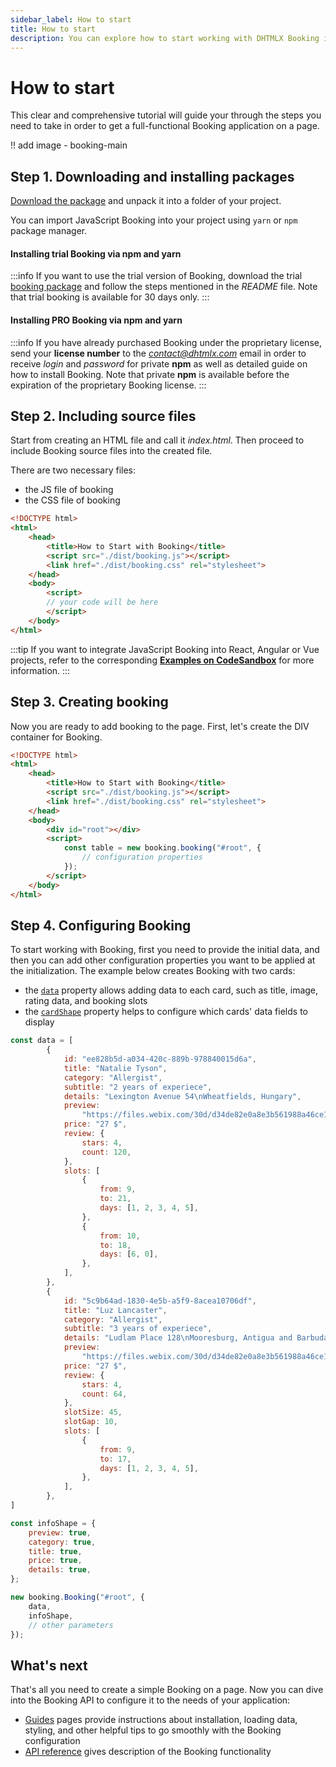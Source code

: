 ```yaml
---
sidebar_label: How to start
title: How to start
description: You can explore how to start working with DHTMLX Booking in the documentation of the DHTMLX JavaScript Booking library. Browse developer guides and API reference, try out code examples and live demos, and download a free 30-day evaluation version of DHTMLX Booking.
---
```


# How to start

This clear and comprehensive tutorial will guide your through the steps you need to take in order to get a full-functional Booking application on a page.

!! add image - booking-main

## Step 1. Downloading and installing packages

[Download the package](https://dhtmlx.com/docs/products/dhtmlxbooking/download.shtml) and unpack it into a folder of your project.

You can import JavaScript Booking into your project using `yarn` or `npm` package manager.

#### Installing trial Booking via npm and yarn

:::info
If you want to use the trial version of Booking, download the trial [booking package](https://dhtmlx.com/docs/products/dhtmlxbooking/download.shtml) and follow the steps mentioned in the *README* file. Note that trial booking is available for 30 days only.
:::

#### Installing PRO Booking via npm and yarn

:::info
If you have already purchased Booking under the proprietary license, send your **license number** to the *contact@dhtmlx.com* email in order to receive *login* and *password* for private **npm** as well as detailed guide on how to install Booking. Note that private **npm** is available before the expiration of the proprietary Booking license.
:::

## Step 2. Including source files

Start from creating an HTML file and call it *index.html*. Then proceed to include Booking source files into the created file.

There are two necessary files:

- the JS file of booking
- the CSS file of booking

~~~html {5-6} title="index.html"
<!DOCTYPE html>
<html>
    <head>
        <title>How to Start with Booking</title>
        <script src="./dist/booking.js"></script>   
        <link href="./dist/booking.css" rel="stylesheet">
    </head>
    <body>
        <script>
        // your code will be here
        </script>
    </body>
</html>
~~~

:::tip
If you want to integrate JavaScript Booking into React, Angular or Vue projects, refer to the corresponding [**Examples on CodeSandbox**](https://codesandbox.io/u/DHTMLX) for more information.
:::

## Step 3. Creating booking

Now you are ready to add booking to the page. First, let's create the DIV container for Booking. 

~~~html {} title="index.html"
<!DOCTYPE html>
<html>
    <head>
        <title>How to Start with Booking</title>
        <script src="./dist/booking.js"></script>   
        <link href="./dist/booking.css" rel="stylesheet">  
    </head>
    <body>
        <div id="root"></div>
        <script>
            const table = new booking.booking("#root", {
                // configuration properties
            });
        </script>
    </body>
</html>
~~~

## Step 4. Configuring Booking

To start working with Booking, first you need to provide the initial data, and then you can add other configuration properties you want to be applied at the initialization. The example below creates Booking with two cards:
- the [`data`](/api/config/booking-data) property allows adding data to each card, such as title, image, rating data, and booking slots
- the [`cardShape`](/api/config/booking-infoshape) property helps to configure which cards' data fields to display 

~~~jsx
const data = [
		{
			id: "ee828b5d-a034-420c-889b-978840015d6a",
			title: "Natalie Tyson",
			category: "Allergist",
			subtitle: "2 years of experiece",
			details: "Lexington Avenue 54\nWheatfields, Hungary",
			preview:
				"https://files.webix.com/30d/d34de82e0a8e3b561988a46ce1e86743/stock-photo-doc.jpg",
			price: "27 $",
			review: {
				stars: 4,
				count: 120,
			},
			slots: [
				{
					from: 9,
					to: 21,
					days: [1, 2, 3, 4, 5],
				},
				{
					from: 10,
					to: 18,
					days: [6, 0],
				},
			],
		},
		{
			id: "5c9b64ad-1830-4e5b-a5f9-8acea10706df",
			title: "Luz Lancaster",
			category: "Allergist",
			subtitle: "3 years of experiece",
			details: "Ludlam Place 128\nMooresburg, Antigua and Barbuda",
			preview:
				"https://files.webix.com/30d/d34de82e0a8e3b561988a46ce1e86743/stock-photo-doc.jpg",
			price: "27 $",
			review: {
				stars: 4,
				count: 64,
			},
			slotSize: 45,
			slotGap: 10,
			slots: [
				{
					from: 9,
					to: 17,
					days: [1, 2, 3, 4, 5],
				},
			],
		},
]

const infoShape = {
    preview: true,
    category: true,
    title: true,
    price: true,
    details: true,
};

new booking.Booking("#root", {
	data,
	infoShape,
	// other parameters
});
~~~

## What's next

That's all you need to create a simple Booking on a page. Now you can dive into the Booking API to configure it to the needs of your application:

- [Guides](/category/guides) pages provide instructions about installation, loading data, styling, and other helpful tips to go smoothly with the Booking configuration
- [API reference](/api/overview/main-overview) gives description of the Booking functionality